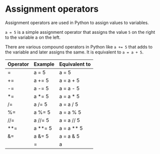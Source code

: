 # Assignment operators

Assignment operators are used in Python to assign values to variables.

`a = 5` is a simple assignment operator that assigns the value `5` on the right to the variable a on the left.

There are various compound operators in Python like `a += 5` that adds to the variable and later assigns the same. It is equivalent to `a = a + 5`.

| Operator | Example | Equivalent to |
| -------- | ------- | ------------ |
| =        | a = 5   | a = 5        |
| +=       | a += 5  | a = a + 5    |
| -=       | a -= 5  | a = a - 5    |
| *=       | a *= 5  | a = a * 5    |
| /=       | a /= 5  | a = a / 5    |
| %=       | a %= 5  | a = a % 5    |
| //=      | a //= 5 | a = a // 5   |
| **=      | a **= 5 | a = a ** 5   |
| &=       | a &= 5  | a = a & 5    |
| |=       | a |= 5  | a = a | 5    |



